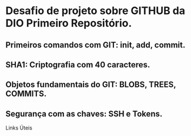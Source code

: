 # Desafio de projeto sobre GITHUB da DIO Primeiro Repositório.
## Primeiros comandos com GIT: init, add, commit.
## SHA1: Criptografia com 40 caracteres.
## Objetos fundamentais do GIT: BLOBS, TREES, COMMITS.
## Segurança com as chaves: SSH e Tokens.

Links Úteis
